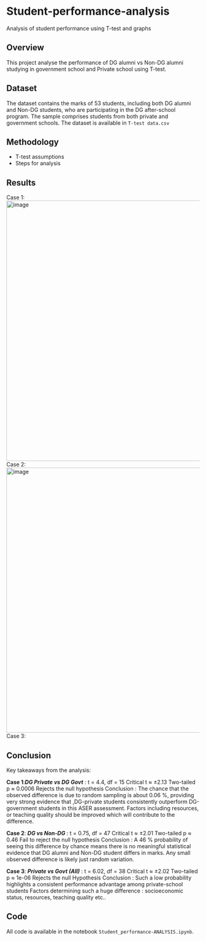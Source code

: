 # Student-performance-analysis
Analysis of student performance using T-test and graphs
## Overview
This project analyse the performance of DG alumni vs Non-DG alumni studying in government school and Private school using T-test.

## Dataset
The dataset contains the marks of 53 students, including both DG alumni and Non-DG students, who are participating in the DG after-school program. The sample comprises students from both private and government schools.
The dataset is available in `T-test data.csv`

## Methodology
- T-test assumptions
- Steps for analysis

## Results
Case 1:
<img width="906" height="678" alt="image" src="https://github.com/user-attachments/assets/2968483e-27fb-4f72-a742-a9a74d3fcb84" />
Case 2:
<img width="998" height="690" alt="image" src="https://github.com/user-attachments/assets/1532a39f-57e5-42b4-bd6f-12c9a25ea826" />
Case 3:


## Conclusion
Key takeaways from the analysis:

**Case 1**:_**DG Private vs DG Govt**_ :
t = 4.4, df = 15
Critical t ≈ ±2.13
Two-tailed p ≈ 0.0006
Rejects the null hypothesis
Conclusion : The chance that the observed difference is due to random sampling is about 0.06 %, providing very strong evidence that ,DG-private students consistently outperform DG-government students in this ASER assessment.
Factors including resources, or teaching quality should be improved which will contribute to the difference.

**Case 2**: _**DG vs Non-DG**_ :
t = 0.75, df = 47
Critical t ≈ ±2.01
Two-tailed p ≈ 0.46
Fail to reject the null hypothesis
Conclusion : A 46 % probability of seeing this difference by chance means there is no meaningful statistical evidence that DG alumni and Non-DG student differs  in  marks.
Any small observed difference is likely just random variation.

**Case 3**: _**Private vs Govt (All)**_ :
t = 6.02, df = 38
Critical t ≈ ±2.02
Two-tailed p ≈ 1e-06
Rejects the null Hypothesis
Conclusion : Such a low probability highlights a consistent performance advantage among private-school students
Factors determining such a huge difference : socioeconomic status, resources,  teaching quality etc..

## Code
All code is available in the notebook `Student_performance-ANALYSIS.ipynb`.
